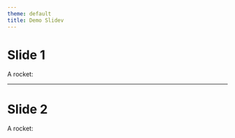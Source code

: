 ```yaml
---
theme: default
title: Demo Slidev
---
```


# Slide 1

A rocket: <uim-rocket />

---


# Slide 2

A rocket: <uim-rocket />
